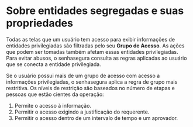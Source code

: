 # Sobre entidades segregadas e suas propriedades

Todas as telas que um usuário tem acesso para exibir informações de entidades privilegiadas são filtradas pelo seu **Grupo de Acesso**. As ações que podem ser tomadas também afetam essas entidades privilegiadas. Para evitar abusos, o senhasegura consulta as regras aplicadas ao usuário que se conecta a entidade privilegiada.

Se o usuário possui mais de um grupo de acesso com acesso a informações privilegiadas, o senhasegura aplica a regra de grupo mais restritiva. Os níveis de restrição são baseados no número de etapas e pessoas que estão cientes da operação:

1. Permite o acesso à informação.  
2. Permitir o acesso exigindo a justificação do requerente.  
3. Permitir o acesso dentro de um intervalo de tempo e um aprovador.